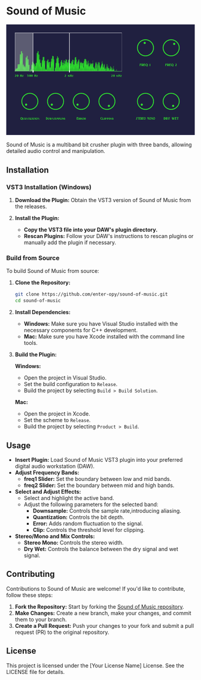 <h1>Sound of Music</h2>

<img src="res/Screenshot.png" width="800">

<p>
    Sound of Music is a multiband bit crusher plugin with three bands, allowing detailed audio control and manipulation.
</p>

## Installation
### VST3 Installation (Windows)

1. **Download the Plugin:** Obtain the VST3 version of Sound of Music from the releases.

2. **Install the Plugin:**
   - **Copy the VST3 file into your DAW's plugin directory.**
   - **Rescan Plugins:** Follow your DAW's instructions to rescan plugins or manually add the plugin if necessary.

### Build from Source
To build Sound of Music from source:

1. **Clone the Repository:**
   ```bash
   git clone https://github.com/enter-opy/sound-of-music.git
   cd sound-of-music
2. **Install Dependencies:**
   - **Windows:** Make sure you have Visual Studio installed with the necessary components for C++ development.
   - **Mac:** Make sure you have Xcode installed with the command line tools.
3. **Build the Plugin:**

   **Windows:**
   - Open the project in Visual Studio.
   - Set the build configuration to `Release`.
   - Build the project by selecting `Build > Build Solution`.

   **Mac:**
   - Open the project in Xcode.
   - Set the scheme to `Release`.
   - Build the project by selecting `Product > Build`.

## Usage
- **Insert Plugin:** Load Sound of Music VST3 plugin into your preferred digital audio workstation (DAW).
- **Adjust Frequency Bands:**
  - **freq1 Slider:** Set the boundary between low and mid bands.
  - **freq2 Slider:** Set the boundary between mid and high bands.
- **Select and Adjust Effects:**
  - Select and highlight the active band.
  - Adjust the following parameters for the selected band:
    - **Downsample:** Controls the sample rate,introducing aliasing.
    - **Quantization:** Controls the bit depth.
    - **Error:** Adds random fluctuation to the signal.
    - **Clip:** Controls the threshold level for clipping.
- **Stereo/Mono and Mix Controls:**
  - **Stereo Mono:** Controls the stereo width.
  - **Dry Wet:** Controls the balance between the dry signal and wet signal.


## Contributing
Contributions to Sound of Music are welcome! If you'd like to contribute, follow these steps:
1. **Fork the Repository:** Start by forking the [Sound of Music repository](https://github.com/your-username/sound-of-music).
2. **Make Changes:** Create a new branch, make your changes, and commit them to your branch.
3. **Create a Pull Request:** Push your changes to your fork and submit a pull request (PR) to the original repository.
## License
This project is licensed under the [Your License Name] License. See the LICENSE file for details.
